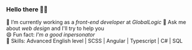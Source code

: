 ### **Hello there** 🧔👋

🔭 I’m currently working as a _front-end developer_ at _GlobalLogic_
💬 Ask me about _web design_ and I'll try to help you  
😄 Fun fact: _I'm a good inpersonator_  
🔧 Skills: Advanced English level | SCSS | Angular | Typescript | C# | SQL

<!--
**Yanioconjota/yanioconjota** is a ✨ _special_ ✨ repository because its `README.md` (this file) appears on your GitHub profile.

Here are some ideas to get you started:
- 
- 
- 👯 I’m looking to collaborate on ...
- 🤔 I’m looking for help with ...
- 
- 📫 How to reach me: ...
- 😄 Pronouns: ...
- ⚡ Fun fact: ...
-->
